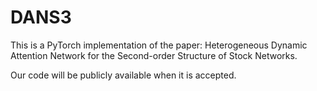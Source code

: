 # DANS3

This is a PyTorch implementation of the paper: Heterogeneous Dynamic Attention Network for the Second-order Structure of Stock Networks.

Our code will be publicly available when it is accepted.

